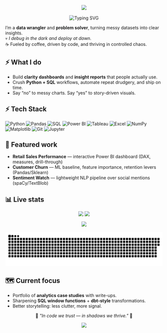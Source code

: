 <!-- 3D BLUE HEADER -->
<p align="center">
  <img src="https://capsule-render.vercel.app/api?type=venom&height=220&color=0:0ea5e9,100:1e3a8a&text=Hemanth%20Kori&section=header&fontColor=ffffff&fontSize=60&animation=fadeIn&stroke=ffffff&strokeWidth=1" />
</p>


<!-- TYPING INTRO -->
<p align="center">
  <img src="https://readme-typing-svg.demolab.com?font=Fira+Code&weight=700&pause=1200&center=true&vCenter=true&width=900&duration=2500&color=0EA5E9&lines=Built+from+scratch%2C+driven+by+grit.;The+quiet+one+who+works+in+the+dark.;Turning+setbacks+into+comebacks.;Fueled+by+coffee%2C+code%2C+and+chaos.;Underdog+mindset%2C+unstoppable+execution." alt="Typing SVG" />
</p>

<!-- MINI BIO -->
I’m a **data wrangler** and **problem solver**, turning messy datasets into clear insights.  
💀 *I debug in the dark and deploy at dawn.*  
☕ Fueled by coffee, driven by code, and thriving in controlled chaos.

## ⚡ What I do
- Build **clarity dashboards** and **insight reports** that people actually use.
- Crush **Python + SQL** workflows, automate repeat drudgery, and ship on time.
- Say “no” to messy charts. Say “yes” to story-driven visuals.

## ⚡ Tech Stack
![Python](https://img.shields.io/badge/Python-000000?style=for-the-badge&logo=python&logoColor=39FF14)
![Pandas](https://img.shields.io/badge/Pandas-000000?style=for-the-badge&logo=pandas&logoColor=39FF14)
![SQL](https://img.shields.io/badge/SQL-000000?style=for-the-badge&logo=mysql&logoColor=39FF14)
![Power BI](https://img.shields.io/badge/Power%20BI-000000?style=for-the-badge&logo=powerbi&logoColor=39FF14)
![Tableau](https://img.shields.io/badge/Tableau-000000?style=for-the-badge&logo=tableau&logoColor=39FF14)
![Excel](https://img.shields.io/badge/Excel-000000?style=for-the-badge&logo=microsoftexcel&logoColor=39FF14)
![NumPy](https://img.shields.io/badge/NumPy-000000?style=for-the-badge&logo=numpy&logoColor=39FF14)
![Matplotlib](https://img.shields.io/badge/Matplotlib-000000?style=for-the-badge&logo=plotly&logoColor=39FF14)
![Git](https://img.shields.io/badge/Git-000000?style=for-the-badge&logo=git&logoColor=39FF14)
![Jupyter](https://img.shields.io/badge/Jupyter-000000?style=for-the-badge&logo=jupyter&logoColor=39FF14)

## 🚀 Featured work
- **Retail Sales Performance** — interactive Power BI dashboard (DAX, measures, drill-through)
- **Customer Churn** — ML baseline, feature importance, retention levers (Pandas/Sklearn)
- **Sentiment Watch** — lightweight NLP pipeline over social mentions (spaCy/TextBlob)

## 📊 Live stats
<p align="center">
  <img height="165" src="https://github-readme-stats.vercel.app/api?username=hemanthkori&show_icons=true&theme=dark&rank_icon=github&title_color=39FF14&icon_color=39FF14&text_color=ffffff" />
  <img height="165" src="https://github-readme-streak-stats.herokuapp.com?user=hemanthkori&theme=dark&ring=39FF14&fire=39FF14&currStreakLabel=39FF14" />
</p>

<p align="center">
  <img height="190" src="https://github-readme-activity-graph.vercel.app/graph?username=hemanthkori&theme=github-compact&hide_border=true&area=true&line=39FF14&point=39FF14" />
</p>

<!-- SNAKE (requires workflow: snake.yml) -->
<p align="center">
  <img src="https://raw.githubusercontent.com/hemanthkori/hemanthkori/output/github-contribution-grid-snake-dark.svg" alt="snake" />
</p>

## 🗺️ Current focus
- Portfolio of **analytics case studies** with write-ups.
- Sharpening **SQL window functions** + **dbt-style** transformations.
- Better storytelling: less clutter, more signal.

<!-- FOOTER QUOTE -->
<p align="center">
  🖤 <em>"In code we trust — in shadows we thrive."</em> 🖤
</p>

<!-- GOTH FOOTER -->
<p align="center">
  <img src="https://capsule-render.vercel.app/api?type=wave&height=120&color=000000&section=footer" />
</p>
